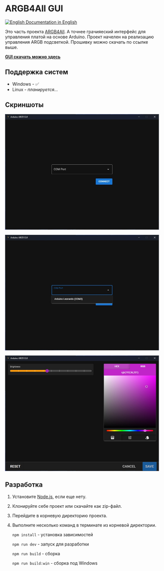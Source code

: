 # ARGB4All GUI

[![English](https://raw.githubusercontent.com/stevenrskelton/flag-icon/master/png/16/country-4x3/us.png 'English') Documentation in English](/)

Это часть проекта [ARGB4All](https://github.com/lazenyuk-dmitry/ARGB4All).
А точнее грачияеский интерфейс для управления платой на основе Arduino.
Проект начелен на реализацию управления ARGB подсветкой. Прошивку можно скачать по ссылке выше.

**[GUI скачать можно здесь](https://github.com/lazenyuk-dmitry/ARGB4All_GUI/releases/latest)**

## Поддержка систем

- Windows - :white_check_mark:
- Linux - _планируется..._

## Скриншоты

![First screen](/_images/first-screen.jpg)

![First screen 2](/_images/first-screen-2.jpg)

![Main screen](/_images/main-screen.jpg)

## Разработка

1. Установите [Node.js](https://nodejs.org/en/download), если еще нету.
1. Клонируйте себе проект или скачайте как zip-файл.
1. Перейдите в корневую директорию проекта.
1. Выполните несколько команд в терминате из корневой директории.

   `npm install` - установка зависимостей

   `npm run dev` - запуск для разработки

   `npm run build` - сборка

   `npm run build:win` - сборка под Windows
